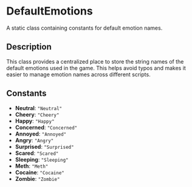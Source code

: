 # DefaultEmotions

A static class containing constants for default emotion names.

## Description

This class provides a centralized place to store the string names of the default emotions used in the game. This helps avoid typos and makes it easier to manage emotion names across different scripts.

## Constants

-   **Neutral**: `"Neutral"`
-   **Cheery**: `"Cheery"`
-   **Happy**: `"Happy"`
-   **Concerned**: `"Concerned"`
-   **Annoyed**: `"Annoyed"`
-   **Angry**: `"Angry"`
-   **Surprised**: `"Surprised"`
-   **Scared**: `"Scared"`
-   **Sleeping**: `"Sleeping"`
-   **Meth**: `"Meth"`
-   **Cocaine**: `"Cocaine"`
-   **Zombie**: `"Zombie"`
